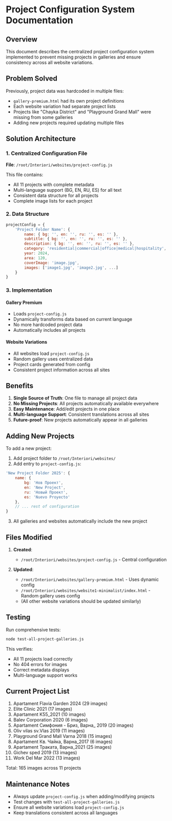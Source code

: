 # Project Configuration System Documentation

## Overview
This document describes the centralized project configuration system implemented to prevent missing projects in galleries and ensure consistency across all website variations.

## Problem Solved
Previously, project data was hardcoded in multiple files:
- `gallery-premium.html` had its own project definitions
- Each website variation had separate project lists
- Projects like "Chayka District" and "Playground Grand Mall" were missing from some galleries
- Adding new projects required updating multiple files

## Solution Architecture

### 1. Centralized Configuration File
**File**: `/root/Interiori/websites/project-config.js`

This file contains:
- All 11 projects with complete metadata
- Multi-language support (BG, EN, RU, ES) for all text
- Consistent data structure for all projects
- Complete image lists for each project

### 2. Data Structure
```javascript
projectConfig = {
    'Project Folder Name': {
        name: { bg: '', en: '', ru: '', es: '' },
        subtitle: { bg: '', en: '', ru: '', es: '' },
        description: { bg: '', en: '', ru: '', es: '' },
        category: 'residential|commercial|office|medical|hospitality',
        year: 2024,
        area: 120,
        coverImage: 'image.jpg',
        images: ['image1.jpg', 'image2.jpg', ...]
    }
}
```

### 3. Implementation

#### Gallery Premium
- Loads `project-config.js`
- Dynamically transforms data based on current language
- No more hardcoded project data
- Automatically includes all projects

#### Website Variations
- All websites load `project-config.js`
- Random gallery uses centralized data
- Project cards generated from config
- Consistent project information across all sites

## Benefits

1. **Single Source of Truth**: One file to manage all project data
2. **No Missing Projects**: All projects automatically available everywhere
3. **Easy Maintenance**: Add/edit projects in one place
4. **Multi-language Support**: Consistent translations across all sites
5. **Future-proof**: New projects automatically appear in all galleries

## Adding New Projects

To add a new project:

1. Add project folder to `/root/Interiori/websites/`
2. Add entry to `project-config.js`:
```javascript
'New Project Folder 2025': {
    name: {
        bg: 'Нов Проект',
        en: 'New Project',
        ru: 'Новый Проект',
        es: 'Nuevo Proyecto'
    },
    // ... rest of configuration
}
```
3. All galleries and websites automatically include the new project

## Files Modified

1. **Created**:
   - `/root/Interiori/websites/project-config.js` - Central configuration

2. **Updated**:
   - `/root/Interiori/websites/gallery-premium.html` - Uses dynamic config
   - `/root/Interiori/websites/website1-minimalist/index.html` - Random gallery uses config
   - (All other website variations should be updated similarly)

## Testing

Run comprehensive tests:
```bash
node test-all-project-galleries.js
```

This verifies:
- All 11 projects load correctly
- No 404 errors for images
- Correct metadata displays
- Multi-language support works

## Current Project List

1. Apartament Flavia Garden 2024 (29 images)
2. Elite Clinic 2021 (17 images)
3. Apartament K55_2021 (10 images)
4. Balev Corporation 2020 (6 images)
5. Apartament Симфония - Бриз, Варна_ 2019 (20 images)
6. Oliv vilas sv.Vlas 2019 (11 images)
7. Playground Grand Mall Varna 2018 (15 images)
8. Apartament Кв. Чайка, Варна_2017 (6 images)
9. Apartament Траката, Варна_2021 (25 images)
10. Gichev sped 2019 (13 images)
11. Work Del Mar 2022 (13 images)

Total: 165 images across 11 projects

## Maintenance Notes

- Always update `project-config.js` when adding/modifying projects
- Test changes with `test-all-project-galleries.js`
- Ensure all website variations load `project-config.js`
- Keep translations consistent across all languages